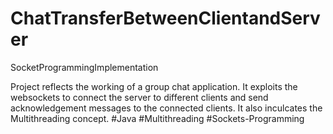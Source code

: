 # ChatTransferBetweenClientandServer
SocketProgrammingImplementation

Project reflects the working of a group chat application.
It exploits the websockets to connect the server to different clients and send acknowledgement messages to the connected clients.
It also inculcates the Multithreading concept.
#Java #Multithreading #Sockets-Programming

